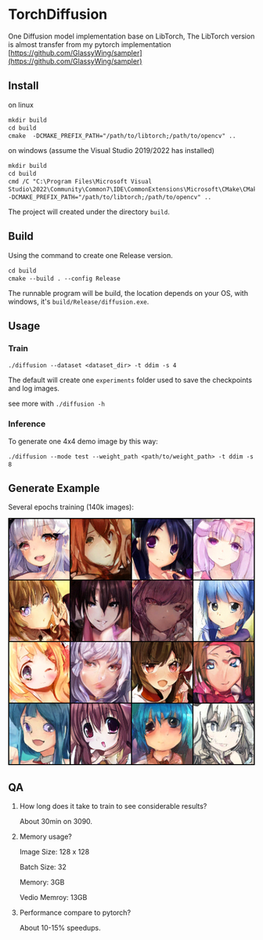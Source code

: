 # TorchDiffusion
One Diffusion model implementation base on LibTorch, The LibTorch version is almost transfer from my pytorch implementation
[https://github.com/GlassyWing/sampler](https://github.com/GlassyWing/sampler)

## Install

on linux

```
mkdir build
cd build
cmake  -DCMAKE_PREFIX_PATH="/path/to/libtorch;/path/to/opencv" ..
```

on windows (assume the Visual Studio 2019/2022 has installed)
```
mkdir build
cd build
cmd /C "C:\Program Files\Microsoft Visual Studio\2022\Community\Common7\IDE\CommonExtensions\Microsoft\CMake\CMake\bin\cmake"  -DCMAKE_PREFIX_PATH="/path/to/libtorch;/path/to/opencv" ..
```

The project will created under the directory `build`.

## Build

Using the command to create one Release version.

```
cd build
cmake --build . --config Release
```

The runnable program will be build, the location depends on your OS, with windows, it's `build/Release/diffusion.exe`.

## Usage

### Train

```
./diffusion --dataset <dataset_dir> -t ddim -s 4
```

The default will create one `experiments` folder used to save the checkpoints and log images.

see more with `./diffusion -h`

### Inference

To generate one 4x4 demo image by this way:

```
./diffusion --mode test --weight_path <path/to/weight_path> -t ddim -s 8
```

## Generate Example

Several epochs training (140k images):

<img src="./assets/demo.png">

## QA

1. How long does it take to train to see considerable results?

    About 30min on 3090.

2. Memory usage?

    Image Size: 128 x 128

    Batch Size: 32

    Memory: 3GB

    Vedio Memroy: 13GB

3. Performance compare to pytorch?

    About 10-15% speedups.